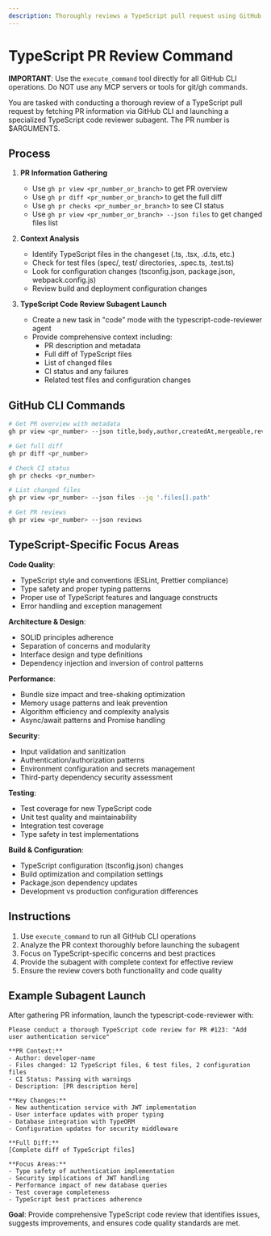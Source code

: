```yaml
---
description: Thoroughly reviews a TypeScript pull request using GitHub CLI to fetch PR details and launches a specialized TypeScript code reviewer subagent for comprehensive analysis.
---
```


# TypeScript PR Review Command

**IMPORTANT**: Use the `execute_command` tool directly for all GitHub CLI operations. Do NOT use any MCP servers or tools for git/gh commands.

You are tasked with conducting a thorough review of a TypeScript pull request by fetching PR information via GitHub CLI and launching a specialized TypeScript code reviewer subagent. The PR number is $ARGUMENTS.

## Process

1. **PR Information Gathering**
   - Use `gh pr view <pr_number_or_branch>` to get PR overview
   - Use `gh pr diff <pr_number_or_branch>` to get the full diff
   - Use `gh pr checks <pr_number_or_branch>` to see CI status
   - Use `gh pr view <pr_number_or_branch> --json files` to get changed files list

2. **Context Analysis**
   - Identify TypeScript files in the changeset (.ts, .tsx, .d.ts, etc.)
   - Check for test files (spec/, test/ directories, .spec.ts, .test.ts)
   - Look for configuration changes (tsconfig.json, package.json, webpack.config.js)
   - Review build and deployment configuration changes

3. **TypeScript Code Review Subagent Launch**
   - Create a new task in "code" mode with the typescript-code-reviewer agent
   - Provide comprehensive context including:
     - PR description and metadata
     - Full diff of TypeScript files
     - List of changed files
     - CI status and any failures
     - Related test files and configuration changes

## GitHub CLI Commands

```bash
# Get PR overview with metadata
gh pr view <pr_number> --json title,body,author,createdAt,mergeable,reviewDecision

# Get full diff
gh pr diff <pr_number>

# Check CI status
gh pr checks <pr_number>

# List changed files
gh pr view <pr_number> --json files --jq '.files[].path'

# Get PR reviews
gh pr view <pr_number> --json reviews
```

## TypeScript-Specific Focus Areas

**Code Quality**:
- TypeScript style and conventions (ESLint, Prettier compliance)
- Type safety and proper typing patterns
- Proper use of TypeScript features and language constructs
- Error handling and exception management

**Architecture & Design**:
- SOLID principles adherence
- Separation of concerns and modularity
- Interface design and type definitions
- Dependency injection and inversion of control patterns

**Performance**:
- Bundle size impact and tree-shaking optimization
- Memory usage patterns and leak prevention
- Algorithm efficiency and complexity analysis
- Async/await patterns and Promise handling

**Security**:
- Input validation and sanitization
- Authentication/authorization patterns
- Environment configuration and secrets management
- Third-party dependency security assessment

**Testing**:
- Test coverage for new TypeScript code
- Unit test quality and maintainability
- Integration test coverage
- Type safety in test implementations

**Build & Configuration**:
- TypeScript configuration (tsconfig.json) changes
- Build optimization and compilation settings
- Package.json dependency updates
- Development vs production configuration differences

## Instructions

1. Use `execute_command` to run all GitHub CLI operations
2. Analyze the PR context thoroughly before launching the subagent
3. Focus on TypeScript-specific concerns and best practices
4. Provide the subagent with complete context for effective review
5. Ensure the review covers both functionality and code quality

## Example Subagent Launch

After gathering PR information, launch the typescript-code-reviewer with:

```
Please conduct a thorough TypeScript code review for PR #123: "Add user authentication service"

**PR Context:**
- Author: developer-name
- Files changed: 12 TypeScript files, 6 test files, 2 configuration files
- CI Status: Passing with warnings
- Description: [PR description here]

**Key Changes:**
- New authentication service with JWT implementation
- User interface updates with proper typing
- Database integration with TypeORM
- Configuration updates for security middleware

**Full Diff:**
[Complete diff of TypeScript files]

**Focus Areas:**
- Type safety of authentication implementation
- Security implications of JWT handling
- Performance impact of new database queries
- Test coverage completeness
- TypeScript best practices adherence
```

**Goal**: Provide comprehensive TypeScript code review that identifies issues, suggests improvements, and ensures code quality standards are met.
